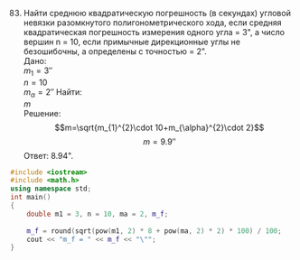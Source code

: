 83. Найти среднюю квадратическую погрешность (в секундах) угловой невязки разомкнутого полигонометрического хода, если средняя квадратическая погрешность измерения одного угла = 3", а число вершин n = 10, если примычные дирекционные углы не безошибочны, а определены с точностью = 2".  
Дано:
</br> $m_{1}=3''$
</br> $n = 10$
</br> $m_{\alpha }=2''$
Найти:
</br> $m$  
Решение:
$$m=\sqrt{m_{1}^{2}\cdot 10+m_{\alpha}^{2}\cdot 2}$$
$$m=9.9''$$
Ответ: 8.94".
```C++
#include <iostream>
#include <math.h>
using namespace std;
int main()
{
    double m1 = 3, n = 10, ma = 2, m_f;
    
    m_f = round(sqrt(pow(m1, 2) * 8 + pow(ma, 2) * 2) * 100) / 100;
    cout << "m_f = " << m_f << "\"";
}
```
